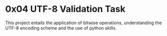 # 0x04 UTF-8 Validation Task

This project entails the application of bitwise operations, understanding the UTF-8 encoding scheme and the use of python skills.